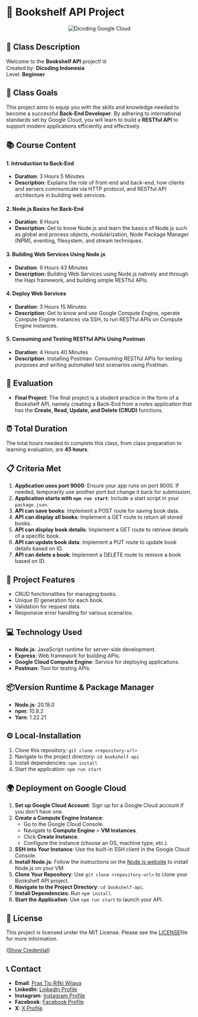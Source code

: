 # 🌟 Bookshelf API Project

<div align="center">
  <img src="https://dicoding-web-img.sgp1.cdn.digitaloceanspaces.com/original/academy/dos:d1d5705e89ede1344b035ea54f83331920231113084253.png" alt="Dicoding Google Cloud">
</div>

## 🎯 Class Description

Welcome to the **Bookshelf API** project! 🌐  
Created by: **Dicoding Indonesia**  
Level: **Beginner**

## 🚀 Class Goals

This project aims to equip you with the skills and knowledge needed to become a successful **Back-End Developer**. By adhering to international standards set by Google Cloud, you will learn to build a **RESTful API** to support modern applications efficiently and effectively.

## 📚 Course Content

#### 1. **Introduction to Back-End**

- **Duration**: 3 Hours 5 Minutes
- **Description**: Explains the role of front-end and back-end, how clients and servers communicate via HTTP protocol, and RESTful API architecture in building web services.

#### 2. **Node.js Basics for Back-End**

- **Duration**: 8 Hours
- **Description**: Get to know Node.js and learn the basics of Node.js such as global and process objects, modularization, Node Package Manager (NPM), eventing, filesystem, and stream techniques.

#### 3. **Building Web Services Using Node.js**

- **Duration**: 9 Hours 43 Minutes
- **Description**: Building Web Services using Node.js natively and through the Hapi framework, and building simple RESTful APIs.

#### 4. **Deploy Web Services**

- **Duration**: 3 Hours 15 Minutes
- **Description**: Get to know and use Google Compute Engine, operate Compute Engine instances via SSH, to run RESTful APIs on Compute Engine instances.

#### 5. **Consuming and Testing RESTful APIs Using Postman**

- **Duration**: 4 Hours 40 Minutes
- **Description**: Installing Postman. Consuming RESTful APIs for testing purposes and writing automated test scenarios using Postman.

## 🏁 Evaluation

- **Final Project**: The final project is a student practice in the form of a Bookshelf API, namely creating a Back-End from a notes application that has the **Create, Read, Update, and Delete (CRUD)** functions.

## ⏰ Total Duration

The total hours needed to complete this class, from class preparation to learning evaluation, are **45 hours**.

## 📋 Criteria Met

1. **Application uses port 9000**: Ensure your app runs on port 9000. If needed, temporarily use another port but change it back for submission.
2. **Application starts with `npm run start`**: Include a start script in your `package.json`.
3. **API can save books**: Implement a POST route for saving book data.
4. **API can display all books**: Implement a GET route to return all stored books.
5. **API can display book details**: Implement a GET route to retrieve details of a specific book.
6. **API can update book data**: Implement a PUT route to update book details based on ID.
7. **API can delete a book**: Implement a DELETE route to remove a book based on ID.

## 🌟 Project Features

- CRUD functionalities for managing books.
- Unique ID generation for each book.
- Validation for request data.
- Responsive error handling for various scenarios.

## 💻 Technology Used

- **Node.js**: JavaScript runtime for server-side development.
- **Express**: Web framework for building APIs.
- **Google Cloud Compute Engine**: Service for deploying applications.
- **Postman**: Tool for testing APIs.

## 📦Version Runtime & Package Manager

- **Node.js**: 20.18.0
- **npm**: 10.8.2
- **Yarn**: 1.22.21

## ⚙️ Local-Installation

1. Clone this repository: `git clone <repository-url>`
2. Navigate to the project directory: `cd bookshelf-api`
3. Install dependencies: `npm install`
4. Start the application: `npm run start`

## 🌍 Deployment on Google Cloud

1. **Set up Google Cloud Account**: Sign up for a Google Cloud account if you don't have one.
2. **Create a Compute Engine Instance**:
   - Go to the Google Cloud Console.
   - Navigate to **Compute Engine** > **VM Instances**.
   - Click **Create Instance**.
   - Configure the instance (choose an OS, machine type, etc.).
3. **SSH into Your Instance**: Use the built-in SSH client in the Google Cloud Console.
4. **Install Node.js**: Follow the instructions on the [Node.js website](https://nodejs.org/) to install Node.js on your VM.
5. **Clone Your Repository**: Use `git clone <repository-url>` to clone your Bookshelf API project.
6. **Navigate to the Project Directory**: `cd bookshelf-api`.
7. **Install Dependencies**: Run `npm install`.
8. **Start the Application**: Use `npm run start` to launch your API.

## 📝 License

This project is licensed under the MIT License. Please see the [LICENSE](../Bookshelf-main/LICENSE)file for more information.

([Show Credential](https://www.dicoding.com/certificates/2VX34KY5QZYQ))

## 📞 Contact

- **Email**: [Pras Tio Rifki Wijaya](mailto:wijayaprsatio23@gmail.com)
- **LinkedIn**: [LinkedIn Profile](https://www.linkedin.com/in/prastio-rifki-wijaya-046166243/)
- **Instagram**: [Instagram Profile](https://www.instagram.com/prastio_rifky/)
- **Facebook**: [Facebook Profile](https://www.facebook.com/share/cCuvkvYLoTarWZMJ/?mibextid=qi2Omg)
- **X**: [X Profile](https://x.com/rifki_prastio)
